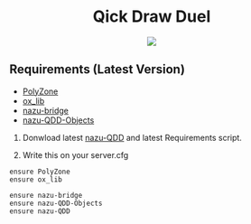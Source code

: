 <div align='center'><h1>Qick Draw Duel</h3></div>



<div align='center'>
  <img src="https://github.com/user-attachments/assets/77f9324c-3470-4154-8b40-482b3d26006e"/>
</div>



## Requirements (Latest Version)
- [PolyZone](https://github.com/mkafrin/PolyZone/releases/latest)
- [ox_lib](https://github.com/overextended/ox_lib/releases)
- [nazu-bridge](https://nazu.tebex.io/category/2644058)
- [nazu-QDD-Objects](https://github.com/NazuRhythm/nazu-QDD-Objects)

1. Donwload latest [nazu-QDD](https://github.com/NazuRhythm/nazu-QuickDrawDuel/releases/latest) and latest Requirements script.

2. Write this on your server.cfg
```
ensure PolyZone
ensure ox_lib

ensure nazu-bridge
ensure nazu-QDD-Objects
ensure nazu-QDD
```
